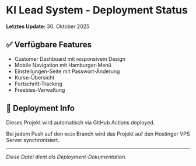 # KI Lead System - Deployment Status

**Letztes Update:** 30. Oktober 2025

## ✅ Verfügbare Features

- Customer Dashboard mit responsivem Design
- Mobile Navigation mit Hamburger-Menü
- Einstellungen-Seite mit Passwort-Änderung
- Kurse-Übersicht
- Fortschritt-Tracking
- Freebies-Verwaltung

## 🚀 Deployment Info

Dieses Projekt wird automatisch via GitHub Actions deployed.

Bei jedem Push auf den `main` Branch wird das Projekt auf den Hostinger VPS Server synchronisiert.

---

*Diese Datei dient als Deployment-Dokumentation.*
